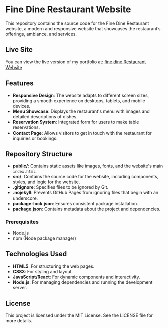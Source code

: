 
# Fine Dine Restaurant Website

This repository contains the source code for the Fine Dine Restaurant website, a modern and responsive website that showcases the restaurant’s offerings, ambiance, and services.


## Live Site

You can view the live version of my portfolio at: [fine dine Restaurant Website](https://kumkumshh.github.io/fine-dine-restaurant-web/)


## Features
- **Responsive Design**: The website adapts to different screen sizes, providing a smooth experience on desktops, tablets, and mobile devices.
- **Menu Showcase**: Displays the restaurant's menu with images and detailed descriptions of dishes.
- **Reservation System**: Integrated form for users to make table reservations.
- **Contact Page**: Allows visitors to get in touch with the restaurant for inquiries or bookings.

## Repository Structure
- **public/**: Contains static assets like images, fonts, and the website's main `index.html`.
- **src/**: Contains the source code for the website, including components, styles, and logic for the website.
- **.gitignore**: Specifies files to be ignored by Git.
- **.nojekyll**: Prevents GitHub Pages from ignoring files that begin with an underscore.
- **package-lock.json**: Ensures consistent package installation.
- **package.json**: Contains metadata about the project and dependencies.


### Prerequisites
- Node.js
- npm (Node package manager)


## Technologies Used
- **HTML5**: For structuring the web pages.
- **CSS3**: For styling and layout.
- **JavaScript/React**: For dynamic components and interactivity.
- **Node.js**: For managing dependencies and running the development server.

## License
This project is licensed under the MIT License. See the LICENSE file for more details.

